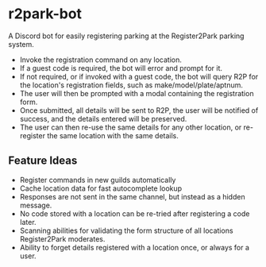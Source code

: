 # r2park-bot

A Discord bot for easily registering parking at the Register2Park parking system.

- Invoke the registration command on any location.
- If a guest code is required, the bot will error and prompt for it.
- If not required, or if invoked with a guest code, the bot will query R2P for the location's registration fields, such as make/model/plate/aptnum.
- The user will then be prompted with a modal containing the registration form.
- Once submitted, all details will be sent to R2P, the user will be notified of success, and the details entered will be preserved.
- The user can then re-use the same details for any other location, or re-register the same location with the same details.

## Feature Ideas

- Register commands in new guilds automatically
- Cache location data for fast autocomplete lookup
- Responses are not sent in the same channel, but instead as a hidden message.
- No code stored with a location can be re-tried after registering a code later.
- Scanning abilities for validating the form structure of all locations Register2Park moderates.
- Ability to forget details registered with a location once, or always for a user.